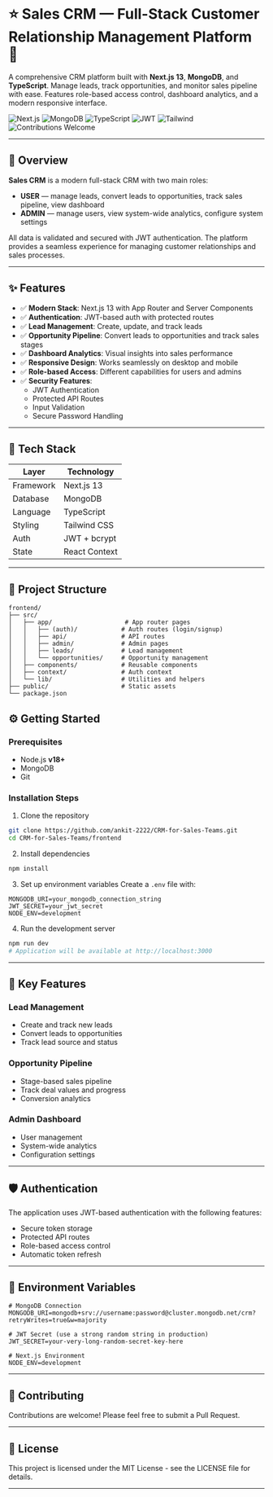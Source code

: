 # ⭐ Sales CRM — Full-Stack Customer Relationship Management Platform 🚀

A comprehensive CRM platform built with **Next.js 13**, **MongoDB**, and **TypeScript**. Manage leads, track opportunities, and monitor sales pipeline with ease. Features role-based access control, dashboard analytics, and a modern responsive interface.

![Next.js](https://img.shields.io/badge/Next.js-13.x-black)
![MongoDB](https://img.shields.io/badge/Database-MongoDB-green)
![TypeScript](https://img.shields.io/badge/Language-TypeScript-blue)
![JWT](https://img.shields.io/badge/Auth-JWT-orange)
![Tailwind](https://img.shields.io/badge/CSS-Tailwind-38bdf8)
![Contributions Welcome](https://img.shields.io/badge/Contributions-Welcome-ff69b4)

---

## 📌 Overview

**Sales CRM** is a modern full-stack CRM with two main roles:

- **USER** — manage leads, convert leads to opportunities, track sales pipeline, view dashboard
- **ADMIN** — manage users, view system-wide analytics, configure system settings

All data is validated and secured with JWT authentication. The platform provides a seamless experience for managing customer relationships and sales processes.

---

## ✨ Features

- ✅ **Modern Stack**: Next.js 13 with App Router and Server Components
- ✅ **Authentication**: JWT-based auth with protected routes
- ✅ **Lead Management**: Create, update, and track leads
- ✅ **Opportunity Pipeline**: Convert leads to opportunities and track sales stages
- ✅ **Dashboard Analytics**: Visual insights into sales performance
- ✅ **Responsive Design**: Works seamlessly on desktop and mobile
- ✅ **Role-based Access**: Different capabilities for users and admins
- ✅ **Security Features**: 
  - JWT Authentication
  - Protected API Routes
  - Input Validation
  - Secure Password Handling

---

## 🧰 Tech Stack

| Layer      | Technology                    |
|------------|------------------------------|
| Framework  | Next.js 13                   |
| Database   | MongoDB                      |
| Language   | TypeScript                   |
| Styling    | Tailwind CSS                |
| Auth       | JWT + bcrypt                |
| State      | React Context               |

---

## 📁 Project Structure

```
frontend/
├── src/
│   ├── app/                    # App router pages
│   │   ├── (auth)/            # Auth routes (login/signup)
│   │   ├── api/               # API routes
│   │   ├── admin/             # Admin pages
│   │   ├── leads/             # Lead management
│   │   └── opportunities/     # Opportunity management
│   ├── components/            # Reusable components
│   ├── context/               # Auth context
│   └── lib/                   # Utilities and helpers
├── public/                    # Static assets
└── package.json
```

## ⚙️ Getting Started

### Prerequisites
- Node.js **v18+**
- MongoDB
- Git

### Installation Steps

1. Clone the repository
```bash
git clone https://github.com/ankit-2222/CRM-for-Sales-Teams.git
cd CRM-for-Sales-Teams/frontend
```

2. Install dependencies
```bash
npm install
```

3. Set up environment variables
Create a `.env` file with:
```env
MONGODB_URI=your_mongodb_connection_string
JWT_SECRET=your_jwt_secret
NODE_ENV=development
```

4. Run the development server
```bash
npm run dev
# Application will be available at http://localhost:3000
```

---

## 🔑 Key Features

### Lead Management
- Create and track new leads
- Convert leads to opportunities
- Track lead source and status

### Opportunity Pipeline
- Stage-based sales pipeline
- Track deal values and progress
- Conversion analytics

### Admin Dashboard
- User management
- System-wide analytics
- Configuration settings

---

## 🛡️ Authentication

The application uses JWT-based authentication with the following features:
- Secure token storage
- Protected API routes
- Role-based access control
- Automatic token refresh

---

## 🔐 Environment Variables

```env
# MongoDB Connection
MONGODB_URI=mongodb+srv://username:password@cluster.mongodb.net/crm?retryWrites=true&w=majority

# JWT Secret (use a strong random string in production)
JWT_SECRET=your-very-long-random-secret-key-here

# Next.js Environment
NODE_ENV=development
```

---

## 🤝 Contributing

Contributions are welcome! Please feel free to submit a Pull Request.

---

## 📝 License

This project is licensed under the MIT License - see the LICENSE file for details.

---
